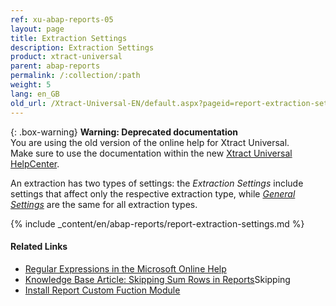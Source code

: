 ```yaml
---
ref: xu-abap-reports-05
layout: page
title: Extraction Settings
description: Extraction Settings
product: xtract-universal
parent: abap-reports
permalink: /:collection/:path
weight: 5
lang: en_GB
old_url: /Xtract-Universal-EN/default.aspx?pageid=report-extraction-settings
---
```


{: .box-warning}
**Warning: Deprecated documentation** <br>
You are using the old version of the online help for Xtract Universal.<br>
Make sure to use the documentation within the new [Xtract Universal HelpCenter](https://helpcenter.theobald-software.com/xtract-universal/documentation/introduction/).

An extraction has two types of settings: the *Extraction Settings* include settings that affect only the respective extraction type, while [*General Settings*](../getting-started/general-settings) are the same for all extraction types.

{% include _content/en/abap-reports/report-extraction-settings.md %}


#### Related Links
- [Regular Expressions in the Microsoft Online Help](http://msdn.microsoft.com/en-us/library/az24scfc.aspx)
- [Knowledge Base Article: Skipping Sum Rows in Reports](https://kb.theobald-software.com/reports/skip-rows-in-reports)Skipping 
- [Install Report Custom Fuction Module](../sap-customizing/install-report-custom-function-module)
